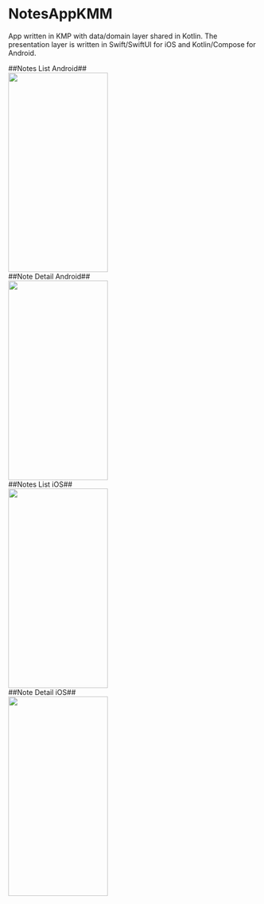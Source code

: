 # NotesAppKMM
App written in KMP with data/domain layer shared in Kotlin. The presentation layer is written in Swift/SwiftUI for iOS and Kotlin/Compose for Android.

##Notes List Android##     
<img src="https://raw.github.com/Tibolte/NotesAppKMM/main/raw/android_1.png" width="200" height="400" />  
##Note Detail Android##      
<img src="https://raw.github.com/Tibolte/NotesAppKMM/main/raw/android_2.png" width="200" height="400" />  
##Notes List iOS##         
<img src="https://raw.github.com/Tibolte/NotesAppKMM/main/raw/ios_1.png" width="200" height="400" />   
##Note Detail iOS##       
<img src="https://raw.github.com/Tibolte/NotesAppKMM/main/raw/ios_2.png" width="200" height="400" />   

